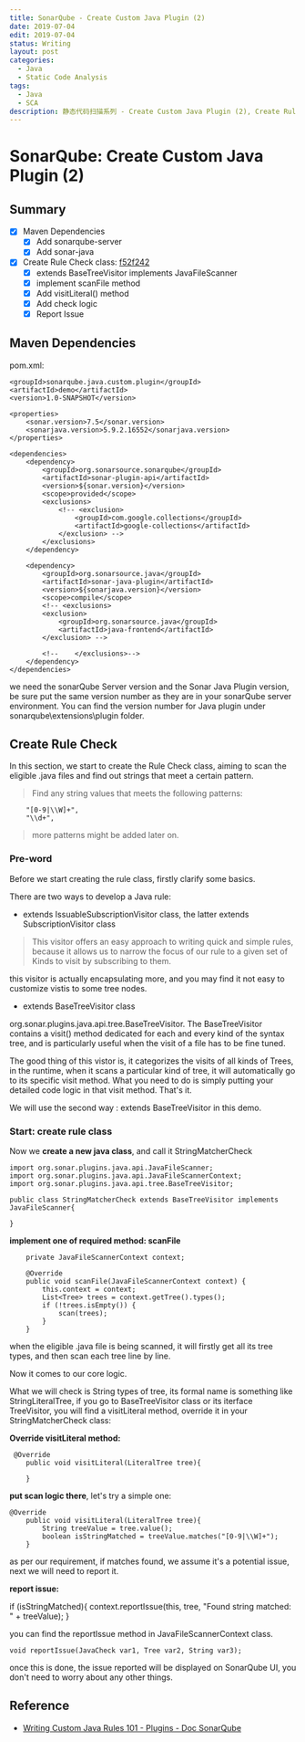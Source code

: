 ```yaml
---
title: SonarQube - Create Custom Java Plugin (2)
date: 2019-07-04
edit: 2019-07-04
status: Writing
layout: post
categories:
  - Java
  - Static Code Analysis
tags:
  - Java
  - SCA
description: 静态代码扫描系列 - Create Custom Java Plugin (2), Create Rule
---
```


# SonarQube: Create Custom Java Plugin (2)

## Summary

- [X] Maven Dependencies
  - [X] Add sonarqube-server
  - [X] Add sonar-java
- [X] Create Rule Check class: [f52f242](https://gitlab.com/doituself/sonarqube_java_custom_plugin_demo/commit/f52f242abcff7f737043daa983ec7c7cb1f3c574)
  - [X] extends BaseTreeVisitor implements JavaFileScanner
  - [X] implement scanFile method
  - [X] Add visitLiteral() method
  - [X] Add check logic
  - [X] Report Issue
  
## Maven Dependencies

pom.xml: 

    <groupId>sonarqube.java.custom.plugin</groupId>
    <artifactId>demo</artifactId>
    <version>1.0-SNAPSHOT</version>

    <properties>
        <sonar.version>7.5</sonar.version>
        <sonarjava.version>5.9.2.16552</sonarjava.version>
    </properties>

    <dependencies>
        <dependency>
            <groupId>org.sonarsource.sonarqube</groupId>
            <artifactId>sonar-plugin-api</artifactId>
            <version>${sonar.version}</version>
            <scope>provided</scope>
            <exclusions>
                <!-- <exclusion>
                    <groupId>com.google.collections</groupId>
                    <artifactId>google-collections</artifactId>
                </exclusion> -->
            </exclusions>
        </dependency>

        <dependency>
            <groupId>org.sonarsource.java</groupId>
            <artifactId>sonar-java-plugin</artifactId>
            <version>${sonarjava.version}</version>
            <scope>compile</scope>
            <!-- <exclusions>
            <exclusion>
                <groupId>org.sonarsource.java</groupId>
                <artifactId>java-frontend</artifactId>
            </exclusion> -->

            <!--    </exclusions>-->
        </dependency>
    </dependencies>

we need the sonarQube Server version and the Sonar Java Plugin version, be sure put the same version number as they are in your sonarQube server environment. You can find the version number for Java plugin under sonarqube\extensions\plugin folder.


## Create Rule Check

In this section, we start to create the Rule Check class, aiming to scan the eligible .java files and find out strings that meet a certain pattern.

> Find any string values that meets the following patterns:
> 
        "[0-9|\\W]+",
        "\\d+",
> more patterns might be added later on.

### Pre-word

Before we start creating the rule class, firstly clarify some basics. 

There are two ways to develop a Java rule:

- extends IssuableSubscriptionVisitor class, the latter extends SubscriptionVisitor class

> This visitor offers an easy approach to writing quick and simple rules, because it allows us to narrow the focus of our rule to a given set of Kinds to visit by subscribing to them.

this visitor is actually encapsulating more, and you may find it not easy to customize vistis to some tree nodes.

- extends BaseTreeVisitor class
  
org.sonar.plugins.java.api.tree.BaseTreeVisitor. The BaseTreeVisitor contains a visit() method dedicated for each and every kind of the syntax tree, and is particularly useful when the visit of a file has to be fine tuned.

The good thing of this vistor is, it categorizes the visits of all kinds of Trees, in the runtime, when it scans a particular kind of tree, it will automatically go to its specific visit method. What you need to do is simply putting your detailed code logic in that visit method. That's it.

We will use the second way : extends BaseTreeVisitor in this demo.

### Start: create rule class

Now we **create a new java class**, and call it StringMatcherCheck

```
import org.sonar.plugins.java.api.JavaFileScanner;
import org.sonar.plugins.java.api.JavaFileScannerContext;
import org.sonar.plugins.java.api.tree.BaseTreeVisitor;

public class StringMatcherCheck extends BaseTreeVisitor implements JavaFileScanner{

}
```
**implement one of required method: scanFile**

```
    private JavaFileScannerContext context;

    @Override
    public void scanFile(JavaFileScannerContext context) {
        this.context = context;
        List<Tree> trees = context.getTree().types();
        if (!trees.isEmpty()) {
            scan(trees);
        }
    }
```

when the eligible .java file is being scanned, it will firstly get all its tree types, and then scan each tree line by line.

Now it comes to our core logic.

What we will check is String types of tree, its formal name is something like StringLiteralTree, if you go to BaseTreeVisitor class or its iterface TreeVisitor, you will find a visitLiteral method, override it in your StringMatcherCheck class:

**Override visitLiteral method:**

```
 @Override
    public void visitLiteral(LiteralTree tree){

    }
```

**put scan logic there**, let's try a simple one:

```
@Override
    public void visitLiteral(LiteralTree tree){
        String treeValue = tree.value();
        boolean isStringMatched = treeValue.matches("[0-9|\\W]+");
    }
```

as per our requirement, if matches found, we assume it's a potential issue, next we will need to report it. 

**report issue:**

  if (isStringMatched){
            context.reportIssue(this, tree, "Found string matched: " + treeValue);
  }

you can find the reportIssue method in JavaFileScannerContext class. 

```
void reportIssue(JavaCheck var1, Tree var2, String var3);
```

once this is done, the issue reported will be displayed on SonarQube UI, you don't need to worry about any other things.      

## Reference

- [Writing Custom Java Rules 101 - Plugins - Doc SonarQube](https://docs.sonarqube.org/display/PLUG/Writing+Custom+Java+Rules+101)